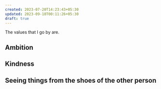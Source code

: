 ```yaml
---
created: 2023-07-20T14:23:43+05:30
updated: 2023-09-18T00:11:26+05:30
draft: true
---
```

The values that I go by are.

## Ambition

## Kindness

## Seeing things from the shoes of the other person

